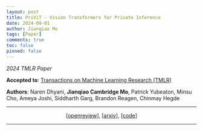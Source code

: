 ```yaml
---
layout: post
title: PriViT - Vision Transformers for Private Inference
date: 2024-09-01
author: Jianqiao Mo
tags: [Paper]
comments: true
toc: false
pinned: false
---
```

_2024 TMLR Paper_

**Accepted to**:
[Transactions on Machine Learning Research (TMLR)](https://jmlr.org/tmlr/) 

**Authors**: Naren Dhyani, **Jianqiao Cambridge Mo**, Patrick Yubeaton, Minsu Cho, Ameya Joshi, Siddharth Garg, 
Brandon Reagen, Chinmay Hegde

***

<div style="text-align: center;">
[<a href="https://openreview.net/forum?id=3CmPvcYJnm">openreview</a>], 
[<a href="https://arxiv.org/abs/2310.04604">arxiv</a>],
[<a href="https://github.com/NYU-DICE-Lab/privit">code</a>]
</div>

***